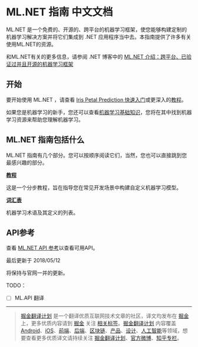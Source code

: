 # ML.NET 指南 中文文档

ML.NET 是一个免费的、开源的、跨平台的机器学习框架，使您能够构建定制的机器学习解决方案并将它们集成到 .NET 应用程序当中去。本指南提供了许多有关使用ML.NET的资源。

和ML.NET有关的更多信息，请参阅 .NET 博客中的 [ML.NET 介绍：跨平台、已验证过并且开源的机器学习框架](https://blogs.msdn.microsoft.com/dotnet/2018/05/07/introducing-ml-net-cross-platform-proven-and-open-source-machine-learning-framework/)

## 开始

要开始使用 ML.NET ，请查看 [Iris Petal Prediction 快速入门](https://www.microsoft.com/net/learn/apps/machine-learning-and-ai/ml-dotnet/get-started)或更深入的[教程](https://github.com/Quorafind/MLNET-CN/blob/master/Tutorials/Introduction.md)。

如果您是机器学习的新手，您还可以查看[机器学习基础知识](https://github.com/Quorafind/MLNET-CN/blob/master/Resources/Machine%20learning%20basics.md)，您将在其中找到机器学习资源来帮助您理解机器学习。

## ML.NET 指南包括什么

ML.NET 指南有几个部分。您可以按顺序阅读它们，当然，您也可以直接跳到您最感兴趣的部分。

**[教程](https://github.com/Quorafind/MLNET-CN/blob/master/Tutorials/Introduction.md)**

这是一个分步教程，旨在指导您在常见开发场景中构建自定义机器学习模型。

**[词汇表](https://github.com/Quorafind/MLNET-CN/blob/master/Resources/Machine%20learning%20glossary.md)**

机器学习术语及其定义的列表。

## API参考

查看 [ML.NET API 参考](https://docs.microsoft.com/dotnet/api/?view=ml-dotnet)以查看可用API。



最后更新于 2018/05/12

将保持与官网一并的更新。



TODO：

- [ ] ML.API 翻译



------

> [掘金翻译计划](https://github.com/xitu/gold-miner) 是一个翻译优质互联网技术文章的社区，译文均发布在 [掘金](https://juejin.im) 上，更多优质内容请到 [掘金](https://juejin.im) 关注 [相关标签](https://juejin.im/subscribe/subscribed)。[掘金翻译计划](https://github.com/xitu/gold-miner) 内容覆盖 [Android](https://github.com/xitu/gold-miner#android)、[iOS](https://github.com/xitu/gold-miner#ios)、[前端](https://github.com/xitu/gold-miner#前端)、[后端](https://github.com/xitu/gold-miner#后端)、[区块链](https://github.com/xitu/gold-miner#区块链)、[产品](https://github.com/xitu/gold-miner#产品)、[设计](https://github.com/xitu/gold-miner#设计)、[人工智能](https://github.com/xitu/gold-miner#人工智能)等领域，想要查看更多优质译文请持续关注 [掘金翻译计划](https://github.com/xitu/gold-miner)、[官方微博](http://weibo.com/juejinfanyi)、[知乎专栏](https://zhuanlan.zhihu.com/juejinfanyi)。